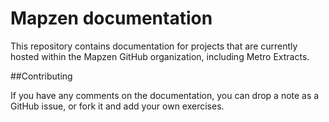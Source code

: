 # Mapzen documentation

This repository contains documentation for projects that are currently hosted within the Mapzen GitHub organization, including Metro Extracts.

##Contributing

If you have any comments on the documentation, you can drop a note as a GitHub issue, or fork it and add your own exercises.
